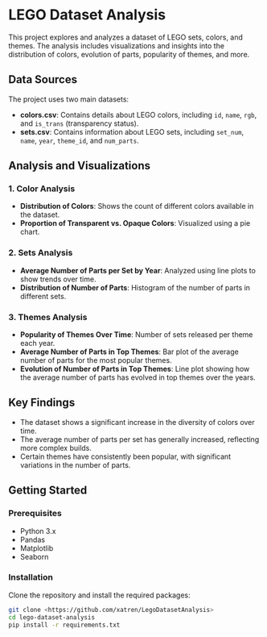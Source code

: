# LEGO Dataset Analysis

This project explores and analyzes a dataset of LEGO sets, colors, and themes. The analysis includes visualizations and insights into the distribution of colors, evolution of parts, popularity of themes, and more.

## Data Sources

The project uses two main datasets:

- **colors.csv**: Contains details about LEGO colors, including `id`, `name`, `rgb`, and `is_trans` (transparency status).
- **sets.csv**: Contains information about LEGO sets, including `set_num`, `name`, `year`, `theme_id`, and `num_parts`.

## Analysis and Visualizations

### 1. Color Analysis
- **Distribution of Colors**: Shows the count of different colors available in the dataset.
- **Proportion of Transparent vs. Opaque Colors**: Visualized using a pie chart.

### 2. Sets Analysis
- **Average Number of Parts per Set by Year**: Analyzed using line plots to show trends over time.
- **Distribution of Number of Parts**: Histogram of the number of parts in different sets.

### 3. Themes Analysis
- **Popularity of Themes Over Time**: Number of sets released per theme each year.
- **Average Number of Parts in Top Themes**: Bar plot of the average number of parts for the most popular themes.
- **Evolution of Number of Parts in Top Themes**: Line plot showing how the average number of parts has evolved in top themes over the years.

## Key Findings
- The dataset shows a significant increase in the diversity of colors over time.
- The average number of parts per set has generally increased, reflecting more complex builds.
- Certain themes have consistently been popular, with significant variations in the number of parts.

## Getting Started

### Prerequisites
- Python 3.x
- Pandas
- Matplotlib
- Seaborn

### Installation
Clone the repository and install the required packages:

```bash
git clone <https://github.com/xatren/LegoDatasetAnalysis>
cd lego-dataset-analysis
pip install -r requirements.txt

